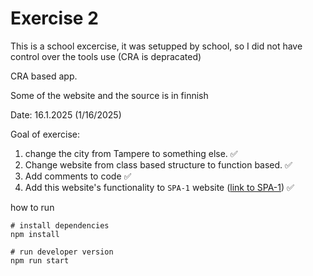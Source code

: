 # Exercise 2

This is a school excercise, it was setupped by school, so I did not have control over the tools use (CRA is depracated)

CRA based app.

Some of the website and the source is in finnish

Date: 16.1.2025 (1/16/2025)

Goal of exercise: 
1. change the city from Tampere to something else. ✅
2. Change website from class based structure to function based. ✅
3. Add comments to code ✅
4. Add this website's functionality to `SPA-1` website ([link to SPA-1]('./../../SPA-1/)) ✅

how to run
```
# install dependencies
npm install

# run developer version
npm run start
```